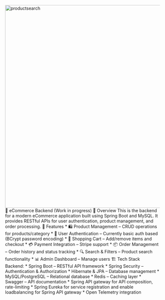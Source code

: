 <img width="693" height="661" alt="productsearch" src="https://github.com/user-attachments/assets/242ab979-94e3-4c42-a092-3f2c4b0a0c73" />
🛒 eCommerce Backend (Work in progress)
📌 Overview
This is the backend for a modern eCommerce application built using Spring Boot and MySQL. It provides RESTful APIs for user authentication, product management, and order processing.
🚀 Features
* 🛍️ Product Management – CRUD operations for products/category
* 👤 User Authentication – Currently basic auth based (BCrypt password encoding)
* 🛒 Shopping Cart – Add/remove items and checkout
* 💳 Payment Integration – Stripe support
* 📦 Order Management – Order history and status tracking
* 🔍 Search & Filters – Product search functionality
* 📊 Admin Dashboard – Manage users
🏗️ Tech Stack
Backend:
* Spring Boot – RESTful API framework
* Spring Security – Authentication & Authorization
* Hibernate & JPA – Database management
* MySQL/PostgreSQL – Relational database
* Redis – Caching layer
* Swagger – API documentation
* Spring API gateway for API composition, rate-limiting
* Spring Eureka for service registration and enable loadbalancing for Spring API gateway
* Open Telemetry integration
